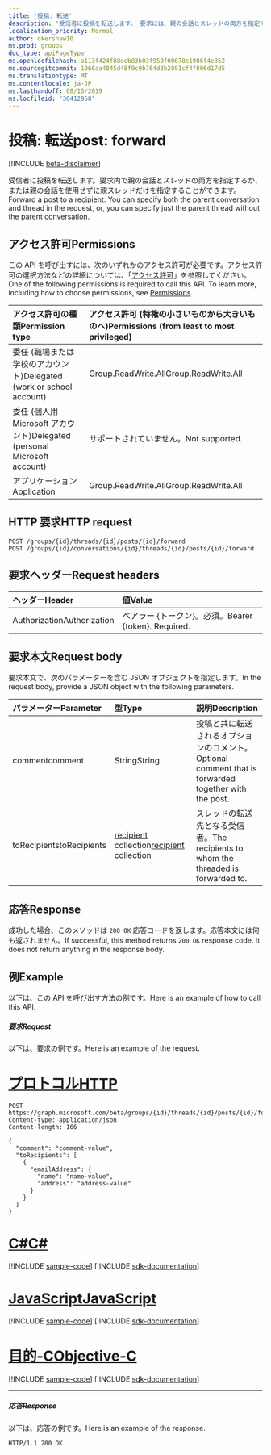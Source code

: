 ```yaml
---
title: '投稿: 転送'
description: '受信者に投稿を転送します。 要求には、親の会話とスレッドの両方を指定できます。 '
localization_priority: Normal
author: dkershaw10
ms.prod: groups
doc_type: apiPageType
ms.openlocfilehash: a113f424f88eeb83b03f950f00678e1986f4e852
ms.sourcegitcommit: 1066aa4045d48f9c9b764d3b2891cf4f806d17d5
ms.translationtype: MT
ms.contentlocale: ja-JP
ms.lasthandoff: 08/15/2019
ms.locfileid: "36412958"
---
```

# <a name="post-forward"></a><span data-ttu-id="ff9f7-104">投稿: 転送</span><span class="sxs-lookup"><span data-stu-id="ff9f7-104">post: forward</span></span>

[!INCLUDE [beta-disclaimer](../../includes/beta-disclaimer.md)]

<span data-ttu-id="ff9f7-p102">受信者に投稿を転送します。要求内で親の会話とスレッドの両方を指定するか、または親の会話を使用せずに親スレッドだけを指定することができます。</span><span class="sxs-lookup"><span data-stu-id="ff9f7-p102">Forward a post to a recipient. You can specify both the parent conversation and thread in the request, or, you can specify just the parent thread without the parent conversation.</span></span> 

## <a name="permissions"></a><span data-ttu-id="ff9f7-107">アクセス許可</span><span class="sxs-lookup"><span data-stu-id="ff9f7-107">Permissions</span></span>
<span data-ttu-id="ff9f7-p103">この API を呼び出すには、次のいずれかのアクセス許可が必要です。アクセス許可の選択方法などの詳細については、「[アクセス許可](/graph/permissions-reference)」を参照してください。</span><span class="sxs-lookup"><span data-stu-id="ff9f7-p103">One of the following permissions is required to call this API. To learn more, including how to choose permissions, see [Permissions](/graph/permissions-reference).</span></span>

|<span data-ttu-id="ff9f7-110">アクセス許可の種類</span><span class="sxs-lookup"><span data-stu-id="ff9f7-110">Permission type</span></span>      | <span data-ttu-id="ff9f7-111">アクセス許可 (特権の小さいものから大きいものへ)</span><span class="sxs-lookup"><span data-stu-id="ff9f7-111">Permissions (from least to most privileged)</span></span>              |
|:--------------------|:---------------------------------------------------------|
|<span data-ttu-id="ff9f7-112">委任 (職場または学校のアカウント)</span><span class="sxs-lookup"><span data-stu-id="ff9f7-112">Delegated (work or school account)</span></span> | <span data-ttu-id="ff9f7-113">Group.ReadWrite.All</span><span class="sxs-lookup"><span data-stu-id="ff9f7-113">Group.ReadWrite.All</span></span>    |
|<span data-ttu-id="ff9f7-114">委任 (個人用 Microsoft アカウント)</span><span class="sxs-lookup"><span data-stu-id="ff9f7-114">Delegated (personal Microsoft account)</span></span> | <span data-ttu-id="ff9f7-115">サポートされていません。</span><span class="sxs-lookup"><span data-stu-id="ff9f7-115">Not supported.</span></span>    |
|<span data-ttu-id="ff9f7-116">アプリケーション</span><span class="sxs-lookup"><span data-stu-id="ff9f7-116">Application</span></span> | <span data-ttu-id="ff9f7-117">Group.ReadWrite.All</span><span class="sxs-lookup"><span data-stu-id="ff9f7-117">Group.ReadWrite.All</span></span> |

## <a name="http-request"></a><span data-ttu-id="ff9f7-118">HTTP 要求</span><span class="sxs-lookup"><span data-stu-id="ff9f7-118">HTTP request</span></span>
<!-- { "blockType": "ignored" } -->
```http
POST /groups/{id}/threads/{id}/posts/{id}/forward
POST /groups/{id}/conversations/{id}/threads/{id}/posts/{id}/forward

```
## <a name="request-headers"></a><span data-ttu-id="ff9f7-119">要求ヘッダー</span><span class="sxs-lookup"><span data-stu-id="ff9f7-119">Request headers</span></span>
| <span data-ttu-id="ff9f7-120">ヘッダー</span><span class="sxs-lookup"><span data-stu-id="ff9f7-120">Header</span></span>       | <span data-ttu-id="ff9f7-121">値</span><span class="sxs-lookup"><span data-stu-id="ff9f7-121">Value</span></span> |
|:---------------|:--------|
| <span data-ttu-id="ff9f7-122">Authorization</span><span class="sxs-lookup"><span data-stu-id="ff9f7-122">Authorization</span></span>  | <span data-ttu-id="ff9f7-p104">ベアラー {トークン}。必須。</span><span class="sxs-lookup"><span data-stu-id="ff9f7-p104">Bearer {token}. Required.</span></span>  |

## <a name="request-body"></a><span data-ttu-id="ff9f7-125">要求本文</span><span class="sxs-lookup"><span data-stu-id="ff9f7-125">Request body</span></span>
<span data-ttu-id="ff9f7-126">要求本文で、次のパラメーターを含む JSON オブジェクトを指定します。</span><span class="sxs-lookup"><span data-stu-id="ff9f7-126">In the request body, provide a JSON object with the following parameters.</span></span>

| <span data-ttu-id="ff9f7-127">パラメーター</span><span class="sxs-lookup"><span data-stu-id="ff9f7-127">Parameter</span></span>    | <span data-ttu-id="ff9f7-128">型</span><span class="sxs-lookup"><span data-stu-id="ff9f7-128">Type</span></span>   |<span data-ttu-id="ff9f7-129">説明</span><span class="sxs-lookup"><span data-stu-id="ff9f7-129">Description</span></span>|
|:---------------|:--------|:----------|
|<span data-ttu-id="ff9f7-130">comment</span><span class="sxs-lookup"><span data-stu-id="ff9f7-130">comment</span></span>|<span data-ttu-id="ff9f7-131">String</span><span class="sxs-lookup"><span data-stu-id="ff9f7-131">String</span></span>|<span data-ttu-id="ff9f7-132">投稿と共に転送されるオプションのコメント。</span><span class="sxs-lookup"><span data-stu-id="ff9f7-132">Optional comment that is forwarded together with the post.</span></span>|
|<span data-ttu-id="ff9f7-133">toRecipients</span><span class="sxs-lookup"><span data-stu-id="ff9f7-133">toRecipients</span></span>|<span data-ttu-id="ff9f7-134">[recipient](../resources/recipient.md) collection</span><span class="sxs-lookup"><span data-stu-id="ff9f7-134">[recipient](../resources/recipient.md) collection</span></span>|<span data-ttu-id="ff9f7-135">スレッドの転送先となる受信者。</span><span class="sxs-lookup"><span data-stu-id="ff9f7-135">The recipients to whom the threaded is forwarded to.</span></span>|

## <a name="response"></a><span data-ttu-id="ff9f7-136">応答</span><span class="sxs-lookup"><span data-stu-id="ff9f7-136">Response</span></span>

<span data-ttu-id="ff9f7-p105">成功した場合、このメソッドは `200 OK` 応答コードを返します。応答本文には何も返されません。</span><span class="sxs-lookup"><span data-stu-id="ff9f7-p105">If successful, this method returns `200 OK` response code. It does not return anything in the response body.</span></span>

## <a name="example"></a><span data-ttu-id="ff9f7-139">例</span><span class="sxs-lookup"><span data-stu-id="ff9f7-139">Example</span></span>
<span data-ttu-id="ff9f7-140">以下は、この API を呼び出す方法の例です。</span><span class="sxs-lookup"><span data-stu-id="ff9f7-140">Here is an example of how to call this API.</span></span>
##### <a name="request"></a><span data-ttu-id="ff9f7-141">要求</span><span class="sxs-lookup"><span data-stu-id="ff9f7-141">Request</span></span>
<span data-ttu-id="ff9f7-142">以下は、要求の例です。</span><span class="sxs-lookup"><span data-stu-id="ff9f7-142">Here is an example of the request.</span></span>

# <a name="httptabhttp"></a>[<span data-ttu-id="ff9f7-143">プロトコル</span><span class="sxs-lookup"><span data-stu-id="ff9f7-143">HTTP</span></span>](#tab/http)
<!-- {
  "blockType": "request",
  "name": "post_forward"
}-->
```http
POST https://graph.microsoft.com/beta/groups/{id}/threads/{id}/posts/{id}/forward
Content-type: application/json
Content-length: 166

{
  "comment": "comment-value",
  "toRecipients": [
    {
      "emailAddress": {
        "name": "name-value",
        "address": "address-value"
      }
    }
  ]
}
```
# <a name="ctabcsharp"></a>[<span data-ttu-id="ff9f7-144">C#</span><span class="sxs-lookup"><span data-stu-id="ff9f7-144">C#</span></span>](#tab/csharp)
[!INCLUDE [sample-code](../includes/snippets/csharp/post-forward-csharp-snippets.md)]
[!INCLUDE [sdk-documentation](../includes/snippets/snippets-sdk-documentation-link.md)]

# <a name="javascripttabjavascript"></a>[<span data-ttu-id="ff9f7-145">JavaScript</span><span class="sxs-lookup"><span data-stu-id="ff9f7-145">JavaScript</span></span>](#tab/javascript)
[!INCLUDE [sample-code](../includes/snippets/javascript/post-forward-javascript-snippets.md)]
[!INCLUDE [sdk-documentation](../includes/snippets/snippets-sdk-documentation-link.md)]

# <a name="objective-ctabobjc"></a>[<span data-ttu-id="ff9f7-146">目的-C</span><span class="sxs-lookup"><span data-stu-id="ff9f7-146">Objective-C</span></span>](#tab/objc)
[!INCLUDE [sample-code](../includes/snippets/objc/post-forward-objc-snippets.md)]
[!INCLUDE [sdk-documentation](../includes/snippets/snippets-sdk-documentation-link.md)]

---


##### <a name="response"></a><span data-ttu-id="ff9f7-147">応答</span><span class="sxs-lookup"><span data-stu-id="ff9f7-147">Response</span></span>
<span data-ttu-id="ff9f7-148">以下は、応答の例です。</span><span class="sxs-lookup"><span data-stu-id="ff9f7-148">Here is an example of the response.</span></span>
<!-- {
  "blockType": "response",
  "truncated": true
} -->
```http
HTTP/1.1 200 OK
```

<!-- uuid: 8fcb5dbc-d5aa-4681-8e31-b001d5168d79
2015-10-25 14:57:30 UTC -->
<!--
{
  "type": "#page.annotation",
  "description": "post: forward",
  "keywords": "",
  "section": "documentation",
  "tocPath": "",
  "suppressions": [
  ]
}
-->
